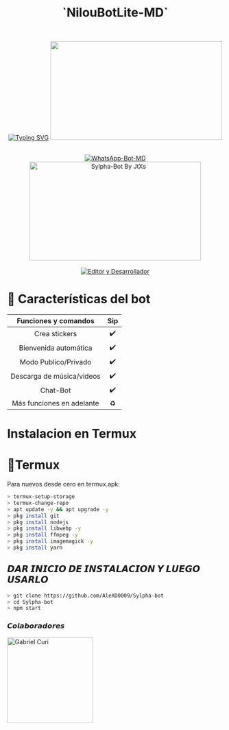 <h1 align="center">`NilouBotLite-MD`</h1>
<br>
<div align="center">

[![Typing SVG](https://readme-typing-svg.demolab.com?font=Fira+Code&pause=1000&color=0000FF&width=435&lines=Bienvenido+al+Bot+de+WhatsApp+Multidevice;Gracias+por+preferir+Sylpha-Bot)](https://git.io/typing-svg)
<img src="https://c.tenor.com/1TZFlVALQO4AAAAd/tenor.gif" width="400" height="230"/>
</div>
<br>
<div align="center">
<a href="https://tinyurl.com/Sylpha">
  <img title="WhatsApp-Bot-MD" src="https://img.shields.io/badge/-WHATSAPP--BOT--MD-green?colorA=%23ff0000&colorB=%23017e40&style=for-the-badge">
</a>
<br>
<img src="https://i.pinimg.com/736x/53/53/f0/5353f0f80c3ae6705911d2e966195566.jpg" alt="Sylpha-Bot By JtXs" width="400" height="230">
</div>
<br>
<div align="center">
  <a href="https://github.com/AleXD0009">
    <img title="Editor y Desarrollador" src="https://img.shields.io/badge/Autor-AleXD0009-orange?style=for-the-badge&logo=github">
  </a>
</div>

# 📖 Características del bot 
|  Funciones y comandos  |                                           Sip |
| :---------------------------------------------: | :-----------: |
| Crea stickers|✔️|
| Bienvenida automática|✔️|
| Modo Publico/Privado|✔️|
| Descarga de música/videos|✔️|
| Chat-Bot|✔️|
| Más funciones en adelante|♻️|

# Instalacion en Termux

# 📲Termux
Para nuevos desde cero en termux.apk:
```bash
> termux-setup-storage
> termux-change-repo
> apt update -y && apt upgrade -y
> pkg install git
> pkg install nodejs
> pkg install libwebp -y
> pkg install ffmpeg -y
> pkg install imagemagick -y
> pkg install yarn

```
## 𝘿𝘼𝙍 𝙄𝙉𝙄𝘾𝙄𝙊 𝘿𝙀 𝙄𝙉𝙎𝙏𝘼𝙇𝘼𝘾𝙄𝙊𝙉 𝙔 𝙇𝙐𝙀𝙂𝙊 𝙐𝙎𝘼𝙍𝙇𝙊
```bash
> git clone https://github.com/AleXD0009/Sylpha-bot
> cd Sylpha-bot 
> npm start
```
### 𝘾𝙤𝙡𝙖𝙗𝙤𝙧𝙖𝙙𝙤𝙧𝙚𝙨
<a href="https://github.com/davidprospero123"><img src="https://i.pinimg.com/564x/37/cc/f0/37ccf0b5f91c7450d45980f274fd49c2.jpg" width="200" height="200" alt="Gabriel Curi"/></a>


